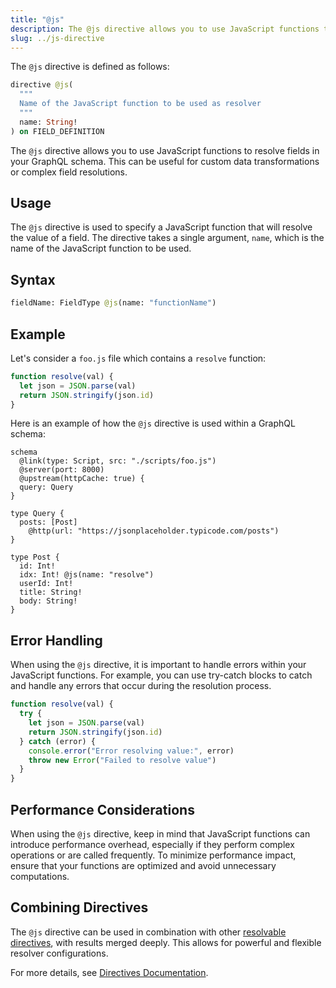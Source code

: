 ```yaml
---
title: "@js"
description: The @js directive allows you to use JavaScript functions to resolve fields in your GraphQL schema.
slug: ../js-directive
---
```


The `@js` directive is defined as follows:

```graphql title="Directive Definition" showLineNumbers
directive @js(
  """
  Name of the JavaScript function to be used as resolver
  """
  name: String!
) on FIELD_DEFINITION
```

The `@js` directive allows you to use JavaScript functions to resolve fields in your GraphQL schema. This can be useful for custom data transformations or complex field resolutions.

## Usage

The `@js` directive is used to specify a JavaScript function that will resolve the value of a field. The directive takes
a single argument, `name`, which is the name of the JavaScript function to be used.

## Syntax

```graphql showLineNumbers
fieldName: FieldType @js(name: "functionName")
```

## Example

Let's consider a `foo.js` file which contains a `resolve` function:

```js
function resolve(val) {
  let json = JSON.parse(val)
  return JSON.stringify(json.id)
}
```

Here is an example of how the `@js` directive is used within a GraphQL schema:

```gql showLineNumbers
schema
  @link(type: Script, src: "./scripts/foo.js")
  @server(port: 8000)
  @upstream(httpCache: true) {
  query: Query
}

type Query {
  posts: [Post]
    @http(url: "https://jsonplaceholder.typicode.com/posts")
}

type Post {
  id: Int!
  idx: Int! @js(name: "resolve")
  userId: Int!
  title: String!
  body: String!
}
```

## Error Handling

When using the `@js` directive, it is important to handle errors within your JavaScript functions. For example, you can use try-catch blocks to catch and handle any errors that occur during the resolution process.

```javascript
function resolve(val) {
  try {
    let json = JSON.parse(val)
    return JSON.stringify(json.id)
  } catch (error) {
    console.error("Error resolving value:", error)
    throw new Error("Failed to resolve value")
  }
}
```

## Performance Considerations

When using the `@js` directive, keep in mind that JavaScript functions can introduce performance overhead, especially if they perform complex operations or are called frequently. To minimize performance impact, ensure that your functions are optimized and avoid unnecessary computations.

## Combining Directives

The `@js` directive can be used in combination with other [resolvable directives](../directives.md#resolvable-directives), with results merged deeply. This allows for powerful and flexible resolver configurations.

For more details, see [Directives Documentation](../directives.md).
